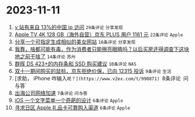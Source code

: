 # 2023-11-11

1. [v 站有来自 13%的中国 ip 访问](https://www.v2ex.com/t/990864) `29条评论` `分享发现`
1. [Apple TV 4K 128 GB（海外自营）京东 PLUS 用户 1161 元](https://www.v2ex.com/t/990858) `22条评论` `Apple`
1. [分享一个可指定生成相似的美女网站](https://www.v2ex.com/t/990856) `16条评论` `分享发现`
1. [我靠，啥都可能有毒，作为消费者只能擦亮眼睛吗？以后买房还得调查下这块地之前干啥了](https://www.v2ex.com/t/990854) `14条评论` `苏州`
1. [群晖 DS 423+的内存条和 SSD 购买建议](https://www.v2ex.com/t/990853) `10条评论` `NAS`
1. [双十一期间购买的鼠标，京东拒绝价保，已向 12315 投诉](https://www.v2ex.com/t/990870) `9条评论` `生活`
1. [求助， iPhone 咋输入`呢？](https://www.v2ex.com/t/990871) `8条评论` `问与答`
1. [出海公司网络加速](https://www.v2ex.com/t/990862) `7条评论` `问与答`
1. [iOS 一个文字菜单一个奇葩的设计](https://www.v2ex.com/t/990872) `6条评论` `Apple`
1. [寻求日区 Apple 礼品卡可靠购入渠道](https://www.v2ex.com/t/990865) `6条评论` `Apple`
